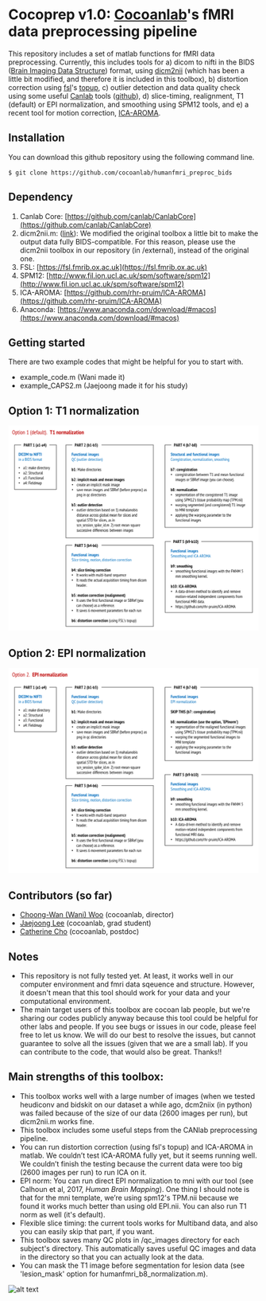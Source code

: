 # Cocoprep v1.0: [Cocoanlab](https://cocoanlab.github.io)'s fMRI data preprocessing pipeline

This repository includes a set of matlab functions for fMRI data preprocessing. Currently, this includes tools for a) dicom to nifti in the BIDS ([Brain Imaging Data Structure](http://bids.neuroimaging.io)) format, using [dicm2nii](https://www.mathworks.com/matlabcentral/fileexchange/42997-dicom-to-nifti-converter--nifti-tool-and-viewer) (which has been a little bit modified, and therefore it is included in this toolbox), b) distortion correction using [fsl](https://fsl.fmrib.ox.ac.uk)'s [topup](https://fsl.fmrib.ox.ac.uk/fsl/fslwiki/topup), c) outlier detection and data quality check using some useful [Canlab](http://wagerlab.colorado.edu/) tools ([github](https://github.com/canlab)), d) slice-timing, realignment, T1 (default) or EPI normalization, and smoothing using SPM12 tools, and e) a recent tool for motion correction, [ICA-AROMA](https://github.com/rhr-pruim/ICA-AROMA).



## Installation
	
You can download this github repository using the following command line. 

	$ git clone https://github.com/cocoanlab/humanfmri_preproc_bids

## Dependency

1. Canlab Core: [https://github.com/canlab/CanlabCore](https://github.com/canlab/CanlabCore)
2. dicm2nii.m: ([link](https://www.mathworks.com/matlabcentral/fileexchange/42997-dicom-to-nifti-converter--nifti-tool-and-viewer)): We modified the original toolbox a little bit to make the output data fully BIDS-compatible. For this reason, please use the dicm2nii toolbox in our repository (in /external), instead of the original one. 
3. FSL: [https://fsl.fmrib.ox.ac.uk](https://fsl.fmrib.ox.ac.uk)
4. SPM12: [http://www.fil.ion.ucl.ac.uk/spm/software/spm12](http://www.fil.ion.ucl.ac.uk/spm/software/spm12)
5. ICA-AROMA: [https://github.com/rhr-pruim/ICA-AROMA](https://github.com/rhr-pruim/ICA-AROMA)
6. Anaconda: [https://www.anaconda.com/download/#macos](https://www.anaconda.com/download/#macos)

## Getting started

There are two example codes that might be helpful for you to start with.

- example\_code.m (Wani made it)
- example\_CAPS2.m (Jaejoong made it for his study)

## Option 1: T1 normalization
 
![alt text](pipeline01.png)

## Option 2: EPI normalization

![alt text](pipeline02.png)


## Contributors (so far)

- [Choong-Wan (Wani) Woo](https://github.com/wanirepo) (cocoanlab, director) 
- [Jaejoong Lee](https://github.com/jaejoonglee92) (cocoanlab, grad student)
- [Catherine Cho](https://github.com/naturalcici) (cocoanlab, postdoc)


## Notes

- This repository is not fully tested yet. At least, it works well in our computer environment and fmri data sqeuence and structure. However, it doesn't mean that this tool should work for your data and your computational environment. 
- The main target users of this toolbox are cocoan lab people, but we're sharing our codes publicly anyway because this tool could be helpful for other labs and people. If you see bugs or issues in our code, please feel free to let us know. We will do our best to resolve the issues, but cannot guarantee to solve all the issues (given that we are a small lab). If you can contribute to the code, that would also be great. Thanks!!



## Main strengths of this toolbox:

- This toolbox works well with a large number of images (when we tested heudiconv and bidskit on our dataset a while ago, dcm2niix (in python) was failed because of the size of our data (2600 images per run), but dicm2nii.m works fine. 
- This toolbox includes some useful steps from the CANlab preprocessing pipeline.
- You can run distortion correction (using fsl's topup) and ICA-AROMA in matlab. We couldn’t test ICA-AROMA fully yet, but it seems running well. We couldn’t finish the testing because the current data were too big (2600 images per run) to run ICA on it. 
- EPI norm: You can run direct EPI normalization to mni with our tool (see Calhoun et al, 2017, *Human Brain Mapping*). One thing I should note is that for the mni template, we’re using spm12's TPM.nii because we found it works much better than using old EPI.nii. You can also run T1 norm as well (it's default). 
- Flexible slice timing: the current tools works for Multiband data, and also you can easily skip that part, if you want.
- This toolbox saves many QC plots in /qc_images directory for each subject's directory. This automatically saves useful QC images and data in the directory so that you can actually look at the data. 
- You can mask the T1 image before segmentation for lesion data (see 'lesion_mask' option for humanfmri_b8_normalization.m).

![alt text](example_qc.png)



